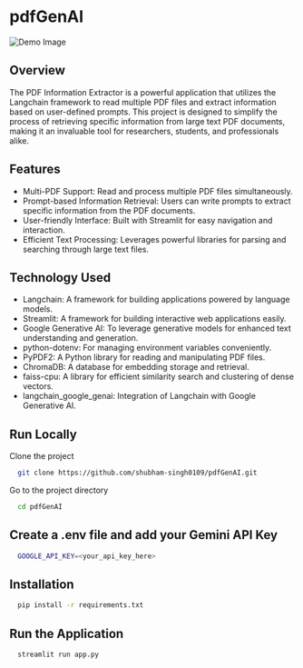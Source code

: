 # pdfGenAI

![Demo Image](pic09.png)

## Overview
The PDF Information Extractor is a powerful application that utilizes the Langchain framework to read multiple PDF files and extract information based on user-defined prompts. This project is designed to simplify the process of retrieving specific information from large text PDF documents, making it an invaluable tool for researchers, students, and professionals alike.

## Features
- Multi-PDF Support: Read and process multiple PDF files simultaneously.
- Prompt-based Information Retrieval: Users can write prompts to extract specific information from the PDF documents.
- User-friendly Interface: Built with Streamlit for easy navigation and interaction.
- Efficient Text Processing: Leverages powerful libraries for parsing and searching through large text files.

## Technology Used
- Langchain: A framework for building applications powered by language models.
- Streamlit: A framework for building interactive web applications easily.
- Google Generative AI: To leverage generative models for enhanced text understanding and generation.
- python-dotenv: For managing environment variables conveniently.
- PyPDF2: A Python library for reading and manipulating PDF files.
- ChromaDB: A database for embedding storage and retrieval.
- faiss-cpu: A library for efficient similarity search and clustering of dense vectors.
- langchain_google_genai: Integration of Langchain with Google Generative AI.

## Run Locally
Clone the project

```bash
  git clone https://github.com/shubham-singh0109/pdfGenAI.git
```

Go to the project directory

```bash
  cd pdfGenAI
```

## Create a .env file and add your Gemini API Key
``` bash
  GOOGLE_API_KEY=<your_api_key_here>
```

## Installation
```bash
  pip install -r requirements.txt
```

## Run the Application
```bash
  streamlit run app.py
```
